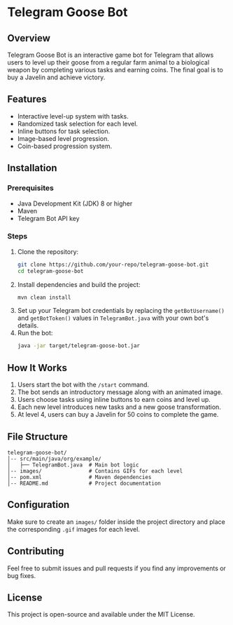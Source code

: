 # Telegram Goose Bot

## Overview
Telegram Goose Bot is an interactive game bot for Telegram that allows users to level up their goose from a regular farm animal to a biological weapon by completing various tasks and earning coins. The final goal is to buy a Javelin and achieve victory.

## Features
- Interactive level-up system with tasks.
- Randomized task selection for each level.
- Inline buttons for task selection.
- Image-based level progression.
- Coin-based progression system.

## Installation
### Prerequisites
- Java Development Kit (JDK) 8 or higher
- Maven
- Telegram Bot API key

### Steps
1. Clone the repository:
   ```sh
   git clone https://github.com/your-repo/telegram-goose-bot.git
   cd telegram-goose-bot
   ```
2. Install dependencies and build the project:
   ```sh
   mvn clean install
   ```
3. Set up your Telegram bot credentials by replacing the `getBotUsername()` and `getBotToken()` values in `TelegramBot.java` with your own bot's details.
4. Run the bot:
   ```sh
   java -jar target/telegram-goose-bot.jar
   ```

## How It Works
1. Users start the bot with the `/start` command.
2. The bot sends an introductory message along with an animated image.
3. Users choose tasks using inline buttons to earn coins and level up.
4. Each new level introduces new tasks and a new goose transformation.
5. At level 4, users can buy a Javelin for 50 coins to complete the game.

## File Structure
```
telegram-goose-bot/
│-- src/main/java/org/example/
│   ├── TelegramBot.java  # Main bot logic
│-- images/               # Contains GIFs for each level
│-- pom.xml               # Maven dependencies
│-- README.md             # Project documentation
```

## Configuration
Make sure to create an `images/` folder inside the project directory and place the corresponding `.gif` images for each level.

## Contributing
Feel free to submit issues and pull requests if you find any improvements or bug fixes.

## License
This project is open-source and available under the MIT License.

